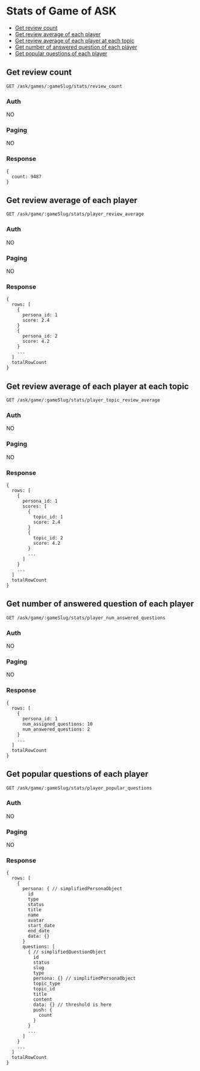 # Stats of Game of ASK

- [Get review count](#get-review-count)
- [Get review average of each player](#get-review-average-of-each-player)
- [Get review average of each player at each topic](#get-review-average-of-each-player-at-each-topic)
- [Get number of answered question of each player](#get-number-of-answered-question-of-each-player)
- [Get popular questions of each player](#get-popular-questions-of-each-player)

## Get review count
```
GET /ask/games/:gameSlug/stats/review_count
```

### Auth

NO

### Paging

NO

### Response
```
{
  count: 9487
}
```

## Get review average of each player
```
GET /ask/game/:gameSlug/stats/player_review_average
```

### Auth

NO

### Paging

NO

### Response
```
{
  rows: [
    {
      persona_id: 1
      score: 2.4
    }
    {
      persona_id: 2
      score: 4.2
    }
    ...
  ]
  totalRowCount
}
```

## Get review average of each player at each topic
```
GET /ask/game/:gameSlug/stats/player_topic_review_average
```

### Auth

NO

### Paging

NO

### Response
```
{
  rows: [
    {
      persona_id: 1
      scores: [
        {
          topic_id: 1
          score: 2.4
        }
        {
          topic_id: 2
          score: 4.2
        }
        ...
      ]
    }
    ...
  ]
  totalRowCount
}
```

## Get number of answered question of each player
```
GET /ask/game/:gameSlug/stats/player_num_answered_questions
```

### Auth

NO

### Paging

NO

### Response
```
{
  rows: [
    {
      persona_id: 1
      num_assigned_questions: 10
      num_answered_questions: 2
    }
    ...
  ]
  totalRowCount
}
```

## Get popular questions of each player
```
GET /ask/game/:gameSlug/stats/player_popular_questions
```

### Auth

NO

### Paging

NO

### Response
```
{
  rows: [
    {
      persona: { // simplifiedPersonaObject
        id
        type
        status
        title
        name
        avatar
        start_date
        end_date
        data: {}
      }
      questions: [
        { // simplifiedQuestionObject
          id
          status
          slug
          type
          persona: {} // simplifiedPersonaObject
          topic_type
          topic_id  
          title
          content
          data: {} // threshold is here
          push: {
            count
          }
        }
        ...
      ]
    }
    ...
  ]
  totalRowCount
}
```
